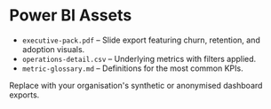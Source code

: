 # Power BI Assets

- `executive-pack.pdf` – Slide export featuring churn, retention, and adoption visuals.
- `operations-detail.csv` – Underlying metrics with filters applied.
- `metric-glossary.md` – Definitions for the most common KPIs.

Replace with your organisation's synthetic or anonymised dashboard exports.
